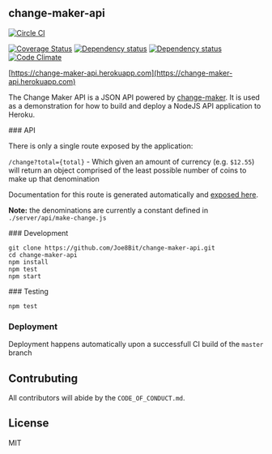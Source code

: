 ## change-maker-api


[![Circle CI](https://circleci.com/gh/Joe8Bit/change-maker-api.svg?style=svg)](https://circleci.com/gh/Joe8Bit/change-maker-api)

[![Coverage Status](https://coveralls.io/repos/github/Joe8Bit/change-maker-api/badge.svg?branch=master)](https://coveralls.io/github/Joe8Bit/change-maker-api?branch=master)
[![Dependency status](https://david-dm.org/joe8bit/change-maker-api.svg)](https://david-dm.org/Joe8bit/change-maker-api)
[![Dependency status](https://david-dm.org/Joe8bit/change-maker-api/dev-status.svg)](https://david-dm.org/Joe8bit/change-maker-api#info=devDependencies&view=table)
[![Code Climate](https://codeclimate.com/github/Joe8Bit/change-maker-api/badges/gpa.svg)](https://codeclimate.com/github/Joe8Bit/change-maker-api)

[https://change-maker-api.herokuapp.com](https://change-maker-api.herokuapp.com)

The Change Maker API is a JSON API powered by [change-maker](https://github.com/Joe8Bit/change-maker). It is used as a demonstration for how to build and deploy a NodeJS API application to Heroku.

### API

There is only a single route exposed by the application:

`/change?total={total}` - Which given an amount of currency (e.g. `$12.55`) will return an object comprised of the least possible number of coins to make up that denomination

Documentation for this route is generated automatically and [exposed here](https://change-maker-api.herokuapp.com/docs).

**Note:** the denominations are currently a constant defined in `./server/api/make-change.js`


### Development

```
git clone https://github.com/Joe8Bit/change-maker-api.git
cd change-maker-api
npm install
npm test
npm start
```

### Testing

```
npm test
```

### Deployment
Deployment happens automatically upon a successfull CI build of the `master` branch

## Contrubuting

All contributors will abide by the `CODE_OF_CONDUCT.md`.

## License

MIT
